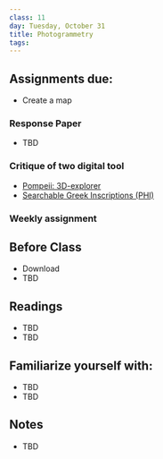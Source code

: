 ```yaml
---
class: 11
day: Tuesday, October 31
title: Photogrammetry
tags: 
---
```


## Assignments due:
- Create a map

### Response Paper
- TBD

### Critique of two digital tool
- [Pompeii: 3D-explorer](https://www.cyark.org/projects/pompeii/3D-Explorer)
- [Searchable Greek Inscriptions (PHI)](https://epigraphy.packhum.org/)

### Weekly assignment

## Before Class 
- Download 
- TBD 

## Readings 
- TBD 
- TBD 

## Familiarize yourself with: 
- TBD 
- TBD 

## Notes 
- TBD